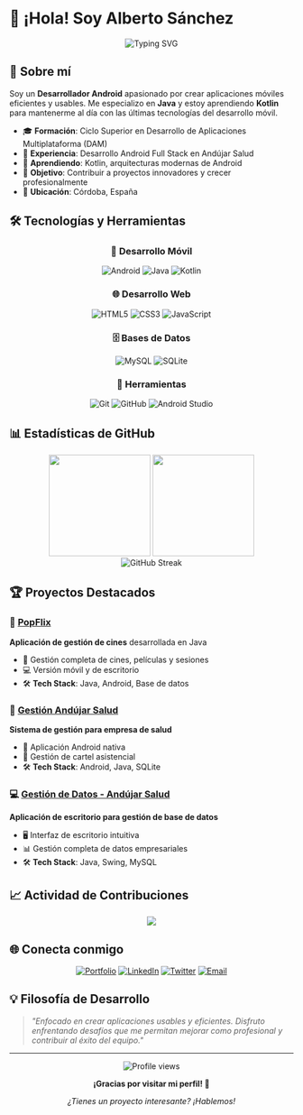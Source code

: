 # 👋 ¡Hola! Soy Alberto Sánchez

<div align="center">
  <img src="https://readme-typing-svg.herokuapp.com?font=Fira+Code&size=30&duration=3000&pause=1000&color=2563EB&center=true&vCenter=true&width=600&lines=Desarrollador+Android;Especialista+en+Java+%26+Kotlin;Creando+apps+innovadoras" alt="Typing SVG" />
</div>

## 🚀 Sobre mí

Soy un **Desarrollador Android** apasionado por crear aplicaciones móviles eficientes y usables. Me especializo en **Java** y estoy aprendiendo **Kotlin** para mantenerme al día con las últimas tecnologías del desarrollo móvil.

- 🎓 **Formación**: Ciclo Superior en Desarrollo de Aplicaciones Multiplataforma (DAM)
- 💼 **Experiencia**: Desarrollo Android Full Stack en Andújar Salud
- 🌱 **Aprendiendo**: Kotlin, arquitecturas modernas de Android
- 🎯 **Objetivo**: Contribuir a proyectos innovadores y crecer profesionalmente
- 📍 **Ubicación**: Córdoba, España

## 🛠️ Tecnologías y Herramientas

<div align="center">

### 📱 Desarrollo Móvil
![Android](https://img.shields.io/badge/Android-3DDC84?style=for-the-badge&logo=android&logoColor=white)
![Java](https://img.shields.io/badge/Java-ED8B00?style=for-the-badge&logo=openjdk&logoColor=white)
![Kotlin](https://img.shields.io/badge/Kotlin-0095D5?style=for-the-badge&logo=kotlin&logoColor=white)

### 🌐 Desarrollo Web
![HTML5](https://img.shields.io/badge/HTML5-E34F26?style=for-the-badge&logo=html5&logoColor=white)
![CSS3](https://img.shields.io/badge/CSS3-1572B6?style=for-the-badge&logo=css3&logoColor=white)
![JavaScript](https://img.shields.io/badge/JavaScript-F7DF1E?style=for-the-badge&logo=javascript&logoColor=black)

### 🗄️ Bases de Datos
![MySQL](https://img.shields.io/badge/MySQL-00000F?style=for-the-badge&logo=mysql&logoColor=white)
![SQLite](https://img.shields.io/badge/SQLite-07405E?style=for-the-badge&logo=sqlite&logoColor=white)

### 🔧 Herramientas
![Git](https://img.shields.io/badge/Git-F05032?style=for-the-badge&logo=git&logoColor=white)
![GitHub](https://img.shields.io/badge/GitHub-100000?style=for-the-badge&logo=github&logoColor=white)
![Android Studio](https://img.shields.io/badge/Android_Studio-3DDC84?style=for-the-badge&logo=android-studio&logoColor=white)

</div>

## 📊 Estadísticas de GitHub

<div align="center">
  <img height="180em" src="https://github-readme-stats.vercel.app/api?username=AlbertoSB00&show_icons=true&theme=tokyonight&include_all_commits=true&count_private=true"/>
  <img height="180em" src="https://github-readme-stats.vercel.app/api/top-langs/?username=AlbertoSB00&layout=compact&langs_count=8&theme=tokyonight"/>
</div>

<div align="center">
  <img src="https://github-readme-streak-stats.herokuapp.com/?user=AlbertoSB00&theme=tokyonight" alt="GitHub Streak" />
</div>

## 🏆 Proyectos Destacados

### 📱 [PopFlix](https://github.com/iesgrancapitan-proyectos/202324DAM-junio-PopFlix)
**Aplicación de gestión de cines** desarrollada en Java
- 🎯 Gestión completa de cines, películas y sesiones
- 💻 Versión móvil y de escritorio
- 🛠️ **Tech Stack**: Java, Android, Base de datos

### 🏥 [Gestión Andújar Salud](https://github.com/AlbertoSB00/gestionCartelAsistencial)
**Sistema de gestión para empresa de salud**
- 📱 Aplicación Android nativa
- 💼 Gestión de cartel asistencial
- 🛠️ **Tech Stack**: Android, Java, SQLite

### 💻 [Gestión de Datos - Andújar Salud](https://github.com/AlbertoSB00/gestionDatos)
**Aplicación de escritorio para gestión de base de datos**
- 🖥️ Interfaz de escritorio intuitiva
- 📊 Gestión completa de datos empresariales
- 🛠️ **Tech Stack**: Java, Swing, MySQL

## 📈 Actividad de Contribuciones

<div align="center">
  <img src="https://github-readme-activity-graph.vercel.app/graph?username=AlbertoSB00&theme=tokyo-night&hide_border=true" />
</div>

## 🌐 Conecta conmigo

<div align="center">

[![Portfolio]([https://img.shields.io/badge/Portfolio-000000?style=for-the-badge&logo=About.me&logoColor=white)](https://appberto.es/)
[![LinkedIn](https://img.shields.io/badge/LinkedIn-0077B5?style=for-the-badge&logo=linkedin&logoColor=white)](https://www.linkedin.com/in/appberto/)
[![Twitter](https://img.shields.io/badge/Twitter-1DA1F2?style=for-the-badge&logo=twitter&logoColor=white)](https://x.com/SirTychus)
[![Email](https://img.shields.io/badge/Email-D14836?style=for-the-badge&logo=gmail&logoColor=white)](mailto:info@appberto.es)

</div>

## 💡 Filosofía de Desarrollo

> *"Enfocado en crear aplicaciones usables y eficientes. Disfruto enfrentando desafíos que me permitan mejorar como profesional y contribuir al éxito del equipo."*

---

<div align="center">
  <img src="https://komarev.com/ghpvc/?username=AlbertoSB00&color=blueviolet&style=for-the-badge" alt="Profile views" />
  
  **¡Gracias por visitar mi perfil! 🚀**
  
  *¿Tienes un proyecto interesante? ¡Hablemos!*
</div>
